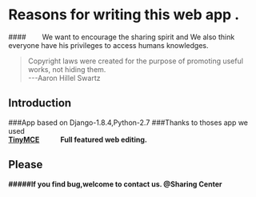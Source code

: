 
Reasons for writing this web app .    
=======================================
####&emsp;&emsp; We want to encourage the sharing  spirit and We also think everyone have his privileges to access humans knowledges. 

>Copyright laws were created for the purpose of promoting useful works, not hiding them.      
---Aaron Hillel Swartz      

Introduction     
---------
###App based on Django-1.8.4,Python-2.7 
###Thanks to thoses app we used     
<strong>[TinyMCE](https://www.tinymce.com/)&emsp;&emsp;&emsp;Full featured web editing.

Please
------
#####If you find bug,welcome to contact us.
 @Sharing Center
